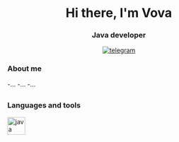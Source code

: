 <div id="header" align="center">
<h1>Hi there, I'm Vova</h1>
<h3>Java developer</h3>
<a href="linkedin-url">
<img src="https://img.shields.io/badge/Telegram-2CA5E0?style=flat-squeare&logo=telegram&logoColor=white" alt="telegram"/>
</a>
</div>
  
<h3>About me</h3>
-...
-...
-...

##

<h3>Languages and tools</h3>

<img src=" https://img.shields.io/badge/Java-17%2B-ED8B00?style=for-the-badge&labelColor=ED8B00&logo=java&color=808080[Java "
title="java" width="40" height="40"/>&nbsp;

##
